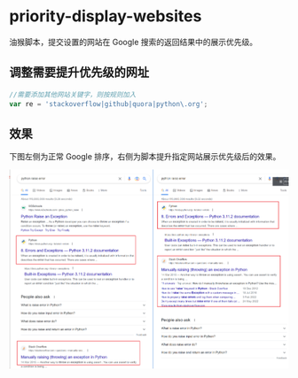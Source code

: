 # priority-display-websites

油猴脚本，提交设置的网站在 Google 搜索的返回结果中的展示优先级。

## 调整需要提升优先级的网址

```js
//需要添加其他网站关键字，则按规则加入
var re = 'stackoverflow|github|quora|python\.org';
```

## 效果

下图左侧为正常 Google 排序，右侧为脚本提升指定网站展示优先级后的效果。

![Demo](20230327220106.png "Demo")

